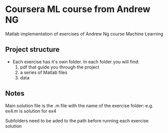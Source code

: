 # Coursera ML course from Andrew NG
Matlab implementation of exercises of Andrew Ng course Machine Learning

## Project structure
* Each exercise has it's own folder. In each folder you will find:
  1. pdf that guide you through the project
  2. a series of Matlab files
  3. data
  
## Notes

  Main solution file is the .m file with the name of the exercise folder: e.g. ex4.m is solution for ex4
  
  Subfolders need to be aded to the path before running each exercise solution
 